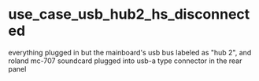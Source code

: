 # use_case_usb_hub2_hs_disconnected
everything plugged in but the mainboard's usb bus labeled as "hub 2", and roland mc-707 soundcard plugged into usb-a type connector in the rear panel
